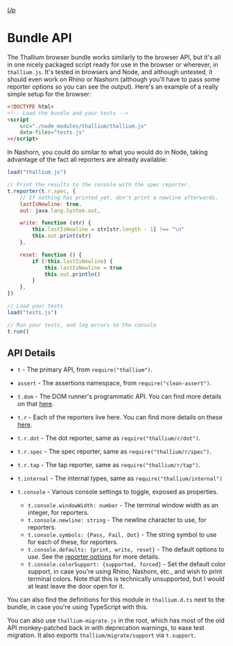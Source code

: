 *[Up](../api.md)*

# Bundle API

The Thallium browser bundle works similarly to the browser API, but it's all in one nicely packaged script ready for use in the browser or wherever, in `thallium.js`. It's tested in browsers and Node, and although untested, it should even work on Rhino or Nashorn (although you'll have to pass some reporter options so you can see the output). Here's an example of a really simple setup for the browser:

```html
<!DOCTYPE html>
<!-- Load the bundle and your tests -->
<script
    src="./node_modules/thallium/thallium.js"
    data-files="tests.js"
></script>
```

In Nashorn, you could do similar to what you would do in Node, taking advantage of the fact all reporters are already available:

```js
load("thallium.js")

// Print the results to the console with the spec reporter.
t.reporter(t.r.spec, {
    // If nothing has printed yet, don't print a newline afterwards.
    lastIsNewline: true,
    out: java.lang.System.out,

    write: function (str) {
        this.lastIsNewline = str[str.length - 1] !== "\n"
        this.out.print(str)
    },

    reset: function () {
        if (!this.lastIsNewline) {
            this.lastIsNewline = true
            this.out.println()
        }
    },
})

// Load your tests
load("tests.js")

// Run your tests, and log errors to the console
t.run()
```

## API Details

- `t` - The primary API, from `require("thallium")`.
- `assert` - The assertions namespace, from `require("clean-assert")`.
- `t.dom` - The DOM runner's programmatic API. You can find more details on that [here](../dom.md).
- `t.r` - Each of the reporters live here. You can find more details on these [here](../reporters.md).
- `t.r.dot` - The dot reporter, same as `require("thallium/r/dot")`.
- `t.r.spec` - The spec reporter, same as `require("thallium/r/spec")`.
- `t.r.tap` - The tap reporter, same as `require("thallium/r/tap")`.
- `t.internal` - The internal types, same as `require("thallium/internal")`
- `t.console` - Various console settings to toggle, exposed as properties.

    - `t.console.windowWidth: number` - The terminal window width as an integer, for reporters.
    - `t.console.newline: string` - The newline character to use, for reporters.
    - `t.console.symbols: {Pass, Fail, Dot}` - The string symbol to use for each of these, for reporters.
    - `t.console.defaults: {print, write, reset}` - The default options to use. See the [reporter options](../reporters.md#options) for more details.
    - `t.console.colorSupport: {supported, forced}` - Set the default color support, in case you're using Rhino, Nashorn, etc., and wish to print terminal colors. Note that this is technically unsupported, but I would at least leave the door open for it.

You can also find the definitions for this module in `thallium.d.ts` next to the bundle, in case you're using TypeScript with this.

You can also use `thallium-migrate.js` in the root, which has most of the old API monkey-patched back in with deprecation warnings, to ease test migration. It also exports `thallium/migrate/support` via `t.support`.

